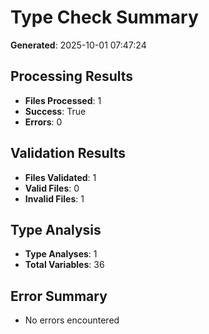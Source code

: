 
# Type Check Summary

**Generated**: 2025-10-01 07:47:24

## Processing Results
- **Files Processed**: 1
- **Success**: True
- **Errors**: 0

## Validation Results
- **Files Validated**: 1
- **Valid Files**: 0
- **Invalid Files**: 1

## Type Analysis
- **Type Analyses**: 1
- **Total Variables**: 36

## Error Summary
- No errors encountered
